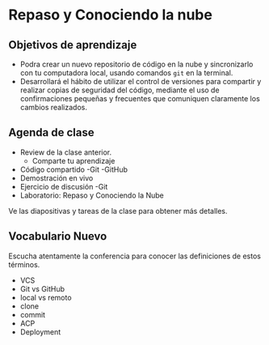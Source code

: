 # Repaso y Conociendo la nube

## Objetivos de aprendizaje

- Podra crear un nuevo repositorio de código en la nube y sincronizarlo con tu computadora local, usando comandos `git` en la terminal.
- Desarrollará el hábito de utilizar el control de versiones para compartir y realizar copias de seguridad del código, mediante el uso de confirmaciones pequeñas y frecuentes que comuniquen claramente los cambios realizados.

## Agenda de clase

- Review de la clase anterior.
   - Comparte tu aprendizaje
- Código compartido
   -Git
   -GitHub
- Demostración en vivo
- Ejercicio de discusión
   -Git
- Laboratorio: Repaso y Conociendo la Nube

Ve las diapositivas y tareas de la clase para obtener más detalles.

## Vocabulario Nuevo

Escucha atentamente la conferencia para conocer las definiciones de estos términos.

- VCS
- Git vs GitHub
- local vs remoto
- clone
- commit
- ACP
- Deployment